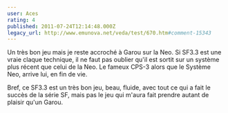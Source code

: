 ```yaml
---
user: Aces
rating: 4
published: 2011-07-24T12:14:48.000Z
legacy_url: http://www.emunova.net/veda/test/670.htm#comment-15343
---
```

Un très bon jeu mais je reste accroché à Garou sur la Neo.
Si SF3.3 est une vraie claque technique, il ne faut pas oublier qu'il est sortit sur un système plus récent que celui de la Neo.
Le fameux CPS-3 alors que le Système Neo, arrive lui, en fin de vie.

Bref, ce SF3.3 est un très bon jeu, beau, fluide, avec tout ce qui a fait le succès de la série SF, mais pas le jeu qui m'aura fait prendre autant de plaisir qu'un Garou.